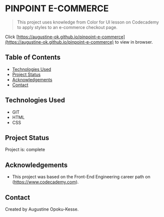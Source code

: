 # PINPOINT E-COMMERCE
>This project uses knowledge from Color for UI lesson on Codecademy to apply styles to an e-commerce checkout page.

Click [https://augustine-ok.github.io/pinpoint-e-commerce](https://augustine-ok.github.io/pinpoint-e-commerce) to view in browser.

<!-- >This project was bootstrapped with [Create React App](https://github.com/facebook/create-react-app).

## Available Scripts

In the project directory, you can run:

### `npm start`

Runs the app in the development mode.
Open [http://localhost:3000](http://localhost:3000) to view it in your browser.

You can view the deployed site at [https://augustine-ok-expense-tracker.netlify.app/](https://augustine-ok-expense-tracker.netlify.app/). -->

## Table of Contents
* [Technologies Used](#technologies-used)
* [Project Status](#project-status)
* [Acknowledgements](#acknowledgements)
* [Contact](#contact)


## Technologies Used
- GIT
- HTML
- CSS


## Project Status
Project is: complete


## Acknowledgements
- This project was based on the Front-End Engineering career path on (https://www.codecademy.com).


## Contact
Created by Augustine Opoku-Kesse.
